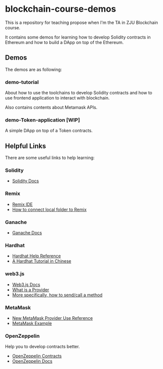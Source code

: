 # blockchain-course-demos

This is a repository for teaching propose when I'm the TA in ZJU Blockchain course.

It contains some demos for learning how to develop Solidity contracts in Ethereum and how to build a DApp on top of the Ethereum.

## Demos

The demos are as following:

### demo-tutorial 

About how to use the toolchains to develop Solidity contracts and how to use frontend application to interact with blockchain.

Also contains contents about Metamask APIs.

### demo-Token-application [WIP]

A simple DApp on top of a Token contracts.

## Helpful Links

There are some useful links to help learning:

### Solidity
- [Solidity Docs](https://docs.soliditylang.org/en/v0.8.17/)

### Remix
- [Remix IDE](https://remix.ethereum.org/)
- [How to connect local folder to Remix](https://remix-ide.readthedocs.io/en/latest/remixd.html)

### Ganache
- [Ganache Docs](https://trufflesuite.com/ganache/)

### Hardhat
- [Hardhat Help Reference](https://hardhat.org/hardhat-runner/docs/getting-started#quick-start)
- [A Hardhat Tutorial in Chinese](https://learnblockchain.cn/article/1356)

### web3.js
- [Web3.js Docs](https://web3js.readthedocs.io/en/v3.0.0-rc.5/)
- [What is a Provider](https://web3js.readthedocs.io/en/v3.0.0-rc.5/web3.html#providers)
- [More specifically, how to send/call a method](https://web3js.readthedocs.io/en/v3.0.0-rc.5/web3-eth-contract.html#methods-mymethod-call)

### MetaMask
- [New MetaMask Provider Use Reference](https://docs.metamask.io/guide/provider-migration.html#table-of-contents)
- [MetaMask Example](https://docs.metamask.io/guide/create-dapp.html)

### OpenZeppelin
Help you to develop contracts better.
- [OpenZeppelin Contracts](https://github.com/OpenZeppelin/openzeppelin-contracts)
- [OpenZeppelin Docs](https://docs.openzeppelin.com/contracts/4.x/)